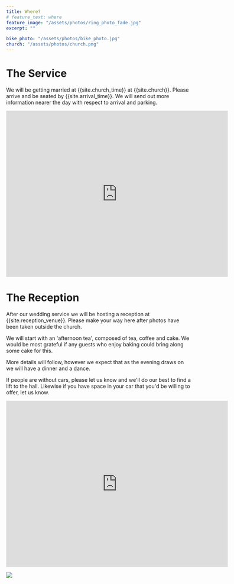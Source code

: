 ```yaml
---
title: Where?
# feature_text: where
feature_image: "/assets/photos/ring_photo_fade.jpg"
excerpt: ""

bike_photo: "/assets/photos/bike_photo.jpg"
church: "/assets/photos/church.png"
---
```


# The Service

<!-- Proin sed viverra nunc. Sed sed tempus nunc, in finibus est. Quisque ut justo lobortis, commodo tortor blandit, aliquet ligula. Nunc in aliquam justo, ut feugiat lectus. Praesent non odio tellus. Nulla vitae eleifend orci, ac blandit velit. Maecenas lacus ante, suscipit vitae arcu nec, tincidunt tristique nisi. Duis maximus euismod lorem, ut pulvinar orci euismod ac. -->

We will be getting married at {{site.church_time}} at {{site.church}}. Please arrive and be seated by {{site.arrival_time}}. We will send out more information nearer the day with respect to arrival and parking.

<center>
<iframe src="https://www.google.com/maps/embed?pb=!1m18!1m12!1m3!1d2496.221427143065!2d0.5783530160768495!3d51.27024307959688!2m3!1f0!2f0!3f0!3m2!1i1024!2i768!4f13.1!3m3!1m2!1s0x47df2de60ae672b1%3A0x421b217d1c8aab08!2sHoly%20Cross%20Church%2C%20Bearsted!5e0!3m2!1sen!2suk!4v1651874727530!5m2!1sen!2suk" width="600" height="450" style="border:0;" allowfullscreen="" loading="lazy" referrerpolicy="no-referrer-when-downgrade"></iframe>
</center>

<!-- # Afternoon Tea


The church service will be followed by tea, coffee and cake. Weather permitting this will take place in Bearsted; we will advise nearer the time as we may move this to the reception venue.

We would be most grateful if some guests who enjoy baking could bring along some cake for this. -->

# The Reception

<!-- Suspendisse vestibulum mollis dolor. Nullam commodo volutpat quam, non mollis ex dignissim vel. Praesent lorem sapien, auctor quis ultricies ac, congue a ante. Quisque metus felis, mollis eu magna eget, ultrices consequat nulla. Phasellus interdum mauris quis elit laoreet, et semper dolor vulputate. -->

After our wedding service we will be hosting a reception at {{site.reception_venue}}. Please make your way here after photos have been taken outside the church.

We will start with an 'afternoon tea', composed of tea, coffee and cake. We would be most grateful if any guests who enjoy baking could bring along some cake for this.

More details will follow, however we expect that as the evening draws on we will have a dinner and a dance.

If people are without cars, please let us know and we'll do our best to find a lift to the hall. Likewise if you have space in your car that you'd be willing to offer, let us know.

<center>
<iframe src="https://www.google.com/maps/embed?pb=!1m18!1m12!1m3!1d2497.6512192744362!2d0.6798047159177791!3d51.243918037754206!2m3!1f0!2f0!3f0!3m2!1i1024!2i768!4f13.1!3m3!1m2!1s0x47df296a49f61b3d%3A0x5b2f19dcf41dd575!2sHarrietsham%20Village%20Hall!5e0!3m2!1sen!2suk!4v1651874798218!5m2!1sen!2suk" width="600" height="450" style="border:0;" allowfullscreen="" loading="lazy" referrerpolicy="no-referrer-when-downgrade"></iframe>
</center>

<img
src="{{ page.bike_photo | prepend: site.baseurl | replace: '//', '/' }}"
/>
